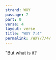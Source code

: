 ```yaml
---
strand: WXY
passage: 7
part: 0
verse: 4
layout: verse
title: "WXY 7:4"
permalink: /WXY/7/4/
---
```

"But what is it?
